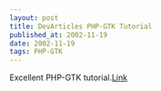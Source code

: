 ```yaml
---
layout: post
title: DevArticles PHP-GTK Tutorial
published_at: 2002-11-19
date: 2002-11-19
tags: PHP-GTK
---
```


Excellent PHP-GTK tutorial.[Link](http://www.devarticles.com/art/1/97/)  